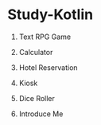 # Study-Kotlin

1. Text RPG Game

2. Calculator

3. Hotel Reservation

4. Kiosk

5. Dice Roller

6. Introduce Me
